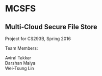 # MCSFS
## Multi-Cloud Secure File Store

Project for CS293B, Spring 2016

Team Members:

Aviral Takkar<br />
Darshan Maiya<br />
Wei-Tsung Lin<br />